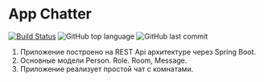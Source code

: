 #  App Chatter

[![Build Status](https://app.travis-ci.com/GrandEmetak/App_chatter.svg?branch=master)](https://app.travis-ci.com/GrandEmetak/App_chatter)
![GitHub top language](https://img.shields.io/github/languages/top/GrandEmetak/App_chatter?logo=java&logoColor=red)
![GitHub last commit](https://img.shields.io/github/last-commit/GrandEmetak/App_chatter?logo=github)

1. Приложение построено на REST Api архитектуре через Spring Boot.
2. Основные модели Person. Role. Room, Message.
3. Приложение реализует простой чат c комнатами.
